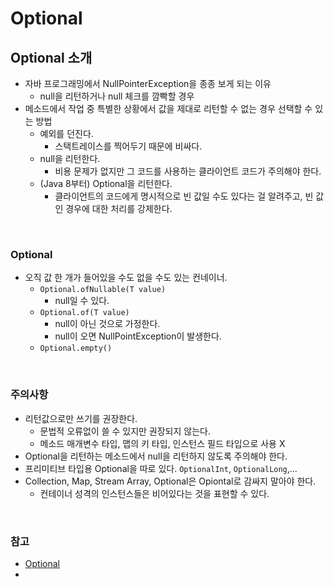 # Optional

## Optional 소개
- 자바 프로그래밍에서 NullPointerException을 종종 보게 되는 이유
    * null을 리턴하거나 null 체크를 깜빡할 경우
- 메소드에서 작업 중 특별한 상황에서 값을 제대로 리턴할 수 없는 경우 선택할 수 있는 방법
    * 예외를 던진다. 
        - 스택트레이스를 찍어두기 때문에 비싸다.
    * null을 리턴한다.
        - 비용 문제가 없지만 그 코드를 사용하는 클라이언트 코드가 주의해야 한다.
    * (Java 8부터) Optional을 리턴한다.
        - 클라이언트의 코드에게 명시적으로 빈 값일 수도 있다는 걸 알려주고, 빈 값인 경우에 대한 처리를 강제한다.
<br>

### Optional
- 오직 값 한 개가 들어있을 수도 없을 수도 있는 컨네이너.
    * `Optional.ofNullable(T value)`
        - null일 수 있다.
    * `Optional.of(T value)`
        - null이 아닌 것으로 가정한다.
        - null이 오면 NullPointException이 발생한다.
    * `Optional.empty()`
<br>

### 주의사항
- 리턴값으로만 쓰기를 권장한다.
    * 문법적 오류없이 쓸 수 있지만 권장되지 않는다.
    * 메소드 매개변수 타입, 맵의 키 타입, 인스턴스 필드 타입으로 사용 X
- Optional을 리턴하는 메소드에서 null을 리턴하지 않도록 주의해야 한다.
- 프리미티브 타입용 Optional을 따로 있다. `OptionalInt`, `OptionalLong`,...
- Collection, Map, Stream Array, Optional은 Opiontal로 감싸지 말아야 한다.
    * 컨테이너 성격의 인스턴스들은 비어있다는 것을 표현할 수 있다.
<br>

### 참고
- [Optional](https://docs.oracle.com/javase/8/docs/api/java/util/Optional.html)
- [](https://www.oracle.com/technical-resources/articles/java/java8-optional.html)
<br>
